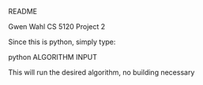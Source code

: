 README

Gwen Wahl
CS 5120 Project 2

Since this is python, simply type:

python ALGORITHM INPUT

This will run the desired algorithm, no building necessary

